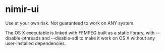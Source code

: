 # nimir-ui

Use at your own risk. Not guaranteed to work on ANY system.

The OS X executable is linked with FFMPEG built as a static library, with --disable-pthreads and --disable-sdl to make it work on OS X without any user-installed dependencies.
